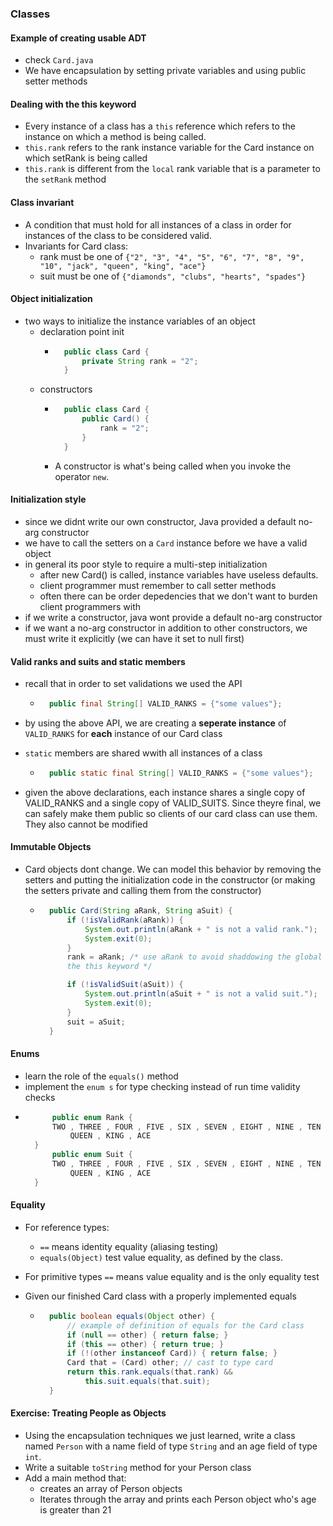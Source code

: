 ### Classes


#### Example of creating usable ADT
- check `Card.java`
- We have encapsulation by setting private variables and using public setter methods

#### Dealing with the this keyword
- Every instance of a class has a `this` reference which refers to the instance on which a method is being called.
- `this.rank` refers to the rank instance variable for the Card instance on which setRank is being called
- `this.rank` is different from the `local` rank variable that is a parameter to the `setRank` method 



#### Class invariant
- A condition that must hold for all instances of a class in order for instances of the class to be considered valid.
- Invariants for Card class:
    - rank must be one of `{"2", "3", "4", "5", "6", "7", "8", "9", "10", "jack", "queen", "king", "ace"}`
    - suit must be one of `{"diamonds", "clubs", "hearts", "spades"}`

#### Object initialization
- two ways to initialize the instance variables of an object 
    - declaration point init
        - ```java
            public class Card {
                private String rank = "2";
            }
            ```
    - constructors 
        - ```java
            public class Card {
                public Card() {
                    rank = "2";
                }
            }
        - A constructor is what's being called when you invoke the operator `new`.


#### Initialization style
- since we didnt write our own constructor, Java provided a default no-arg constructor
- we have to call the setters on a `Card` instance before we have a valid object
- in general its poor style to require a multi-step initialization
    - after new Card() is called, instance variables have useless defaults.
    - client programmer must remember to call setter methods
    - often there can be order depedencies that we don't want to burden client programmers with
- if we write a constructor, java wont provide a default no-arg constructor
- if we want a no-arg constructor in addition to other constructors, we must write it explicitly (we can have it set to null first)


#### Valid ranks and suits and static members

- recall that in order to set validations we used the API
    - ```java
        public final String[] VALID_RANKS = {"some values"};
        ```

- by using the above API, we are creating a **seperate instance** of `VALID_RANKS` for **each** instance of our Card class

- `static` members are shared wwith all instances of a class
    - ```java
        public static final String[] VALID_RANKS = {"some values"};
        ```
- given the above declarations, each instance shares a single copy of VALID_RANKS and a single copy of VALID_SUITS. Since theyre final, we can safely make them public so clients of our card class can use them. They also cannot be modified


#### Immutable Objects 
- Card objects dont change. We can model this behavior by removing the setters and putting the initialization code in the constructor (or making the setters private and calling them from the constructor)
    - ```java
        public Card(String aRank, String aSuit) {
            if (!isValidRank(aRank)) {
                System.out.println(aRank + " is not a valid rank.");
                System.exit(0);
            }
            rank = aRank; /* use aRank to avoid shaddowing the global variable and to also avoid using
            the this keyword */

            if (!isValidSuit(aSuit)) {
                System.out.println(aSuit + " is not a valid suit.");
                System.exit(0);
            }
            suit = aSuit;
        }
        ```

#### Enums

- learn the role of the `equals()` method 
- implement the `enum s` for type checking instead of run time validity checks
- ```java
        public enum Rank {
        TWO , THREE , FOUR , FIVE , SIX , SEVEN , EIGHT , NINE , TEN , JACK ,
            QUEEN , KING , ACE
    }
        public enum Suit {
        TWO , THREE , FOUR , FIVE , SIX , SEVEN , EIGHT , NINE , TEN , JACK ,
            QUEEN , KING , ACE
    }
    ```

#### Equality 
- For reference types:
    - `==` means identity equality (aliasing testing)
    - `equals(Object)` test value equality, as defined by the class.
- For primitive types `==` means value equality and is the only equality test

- Given our finished Card class with a properly implemented equals
    - ```java
        public boolean equals(Object other) {
            // example of definition of equals for the Card class
            if (null == other) { return false; }
            if (this == other) { return true; }
            if (!(other instanceof Card)) { return false; }
            Card that = (Card) other; // cast to type card
            return this.rank.equals(that.rank) && 
                this.suit.equals(that.suit);
        }
        ```

#### Exercise: Treating People as Objects
- Using the encapsulation techniques we just learned, write a class named `Person` with a name field of type `String` and an age field of type `int`. 
- Write a suitable `toString` method for your Person class
- Add a main method that:
    - creates an array of Person objects
    - Iterates through the array and prints each Person object who's age is greater than 21

